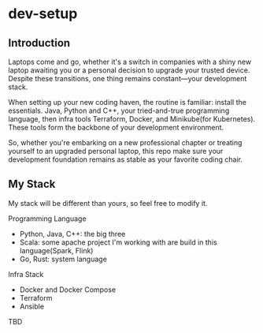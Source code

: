 # dev-setup

## Introduction

Laptops come and go, whether it's a switch in companies with a shiny new laptop awaiting you or a personal decision to upgrade your trusted device. Despite these transitions, one thing remains constant—your development stack. 

When setting up your new coding haven, the routine is familiar: install the essentials. Java, Python and C++, your tried-and-true programming language, then infra tools Terraform, Docker, and Minikube(for Kubernetes). These tools form the backbone of your development environment.

So, whether you're embarking on a new professional chapter or treating yourself to an upgraded personal laptop, this repo make sure your development foundation remains as stable as your favorite coding chair.

## My Stack

My stack will be different than yours, so feel free to modify it.

Programming Language
- Python, Java, C++: the big three
- Scala: some apache project I'm working with are build in this language(Spark, Flink)
- Go, Rust: system language

Infra Stack
- Docker and Docker Compose
- Terraform
- Ansible


TBD
